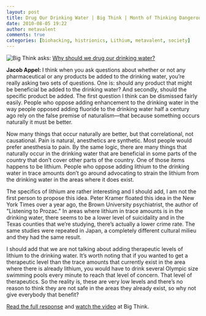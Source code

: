 ```yaml
---
layout: post
title: Drug Our Drinking Water | Big Think | Month of Thinking Dangerously
date: 2010-08-05 19:22
author: metavalent
comments: true
categories: [biohacking, histrionics, Lithium, metavalent, society]
---
```

<a href="http://s3.amazonaws.com/bt_assets/system/idea_thumbnails/21538/large/Lithium_carbonate.jpg?1280507029" title="Lithium"><img src="http://s3.amazonaws.com/bt_assets/system/idea_thumbnails/21538/large/Lithium_carbonate.jpg?1280507029" align="top" /></a>Big Think asks: <a href="http://bigthink.com/ideas/21595">Why should we drug our drinking water?</a> 

<strong>Jacob Appel: </strong> I think when you ask questions about whether or not any pharmaceutical or any products be added to the drinking water, you’re really asking two sets of questions.  One is: should any product that might be beneficial be added to the drinking water?  And secondly, should the specific product be added.  The first question I think can be dismissed fairly easily. People who oppose adding enhancement to the drinking water in the way people opposed adding fluoride to the drinking water half a century ago rely on the false premise of naturalism—that because something occurs naturally it must be better.  

Now many things that occur naturally are better, but that correlational, not causational.  Pain is natural, anesthetics are synthetic.  Most people would prefer anesthesia to pain.  By the same logic, there are many things that naturally occur in the drinking water that are beneficial in some parts of the country that don’t cover other parts of the country.  One of those items happens to be lithium.  People who oppose adding lithium to the drinking water in trace amounts don’t go around advocating to strain the lithium from the drinking water in the areas where it does exist.  

The specifics of lithium are rather interesting and I should add, I am not the first person to propose this idea. Peter Kramer floated this idea in the New York Times over a year ago, the Brown University psychiatrist, the author of "Listening to Prozac."  In areas where lithium in trace amounts is in the drinking water, there seems to be a lower level of suicidality and in the Texas counties that we’re studying, there’s actually a lower crime rate.  The same studies were repeated in Japan, a completely different cultural milieu and they had the same result.  

I should add that we are not talking about adding therapeutic levels of lithium to the drinking water.  It’s worth noting that if you wanted to get a therapeutic level than the trace amounts that currently exist in the area where there is already lithium, you would have to drink several Olympic size swimming pools every minute to reach that level of concern.  That level of therapeutics.  So the reality is, these are very low levels and there’s no reason to think they are not safe in the areas they already exist, so why not give everybody that benefit?

<a href="http://bigthink.com/ideas/21595">Read the full response</a> and <a href="http://bigthink.com/ideas/21595">watch the video</a> at Big Think.
